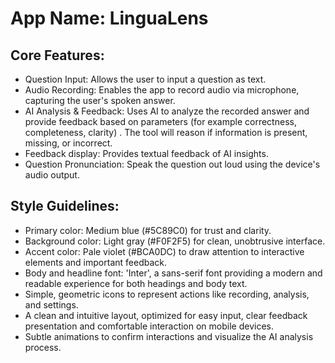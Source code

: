 # **App Name**: LinguaLens

## Core Features:

- Question Input: Allows the user to input a question as text.
- Audio Recording: Enables the app to record audio via microphone, capturing the user's spoken answer.
- AI Analysis & Feedback: Uses AI to analyze the recorded answer and provide feedback based on parameters (for example correctness, completeness, clarity) . The tool will reason if information is present, missing, or incorrect.
- Feedback display: Provides textual feedback of AI insights.
- Question Pronunciation: Speak the question out loud using the device's audio output.

## Style Guidelines:

- Primary color: Medium blue (#5C89C0) for trust and clarity.
- Background color: Light gray (#F0F2F5) for clean, unobtrusive interface.
- Accent color: Pale violet (#BCA0DC) to draw attention to interactive elements and important feedback.
- Body and headline font: 'Inter', a sans-serif font providing a modern and readable experience for both headings and body text.
- Simple, geometric icons to represent actions like recording, analysis, and settings.
- A clean and intuitive layout, optimized for easy input, clear feedback presentation and comfortable interaction on mobile devices.
- Subtle animations to confirm interactions and visualize the AI analysis process.